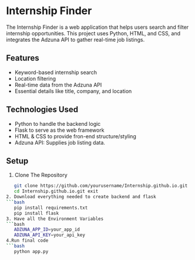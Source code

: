 # Internship Finder
The Internship Finder is a web application that helps users search and filter internship opportunities. This project uses Python, HTML, and CSS, and integrates the Adzuna API to gather real-time job listings.

## Features
- Keyword-based internship search
- Location filtering
- Real-time data from the Adzuna API
- Essential details like title, company, and location

## Technologies Used
- Python to handle the backend logic
- Flask to serve as the web framework
- HTML & CSS to provide fron-end structure/styling
- Adzuna API: Supplies job listing data.

## Setup
1. Clone The Repository
```bash
   git clone https://github.com/yourusername/Internship.github.io.git
   cd Internship.github.io.git exit
2. Download everything needed to create backend and flask
```bash
   pip install requirements.txt
   pip install flask
3. Have all the Environment Variables
```bash
   ADZUNA_APP_ID=your_app_id
   ADZUNA_API_KEY=your_api_key
4.Run final code
```bash
   python app.py
